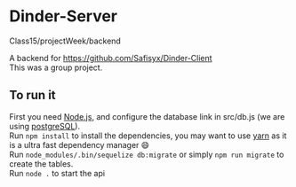 # Dinder-Server
Class15/projectWeek/backend

A backend for https://github.com/Safisyx/Dinder-Client  
This was a group project.

## To run it
First you need [Node.js](https://nodejs.org/en/), and configure the database link in src/db.js (we are using [postgreSQL](https://www.postgresql.org/)).  
Run ```npm install``` to install the dependencies, you may want to use [yarn](https://yarnpkg.com/en/) as it is a ultra fast dependency manager :smile:  
Run ```node_modules/.bin/sequelize db:migrate``` or simply ```npm run migrate``` to create the tables.  
Run ```node .``` to start the api
